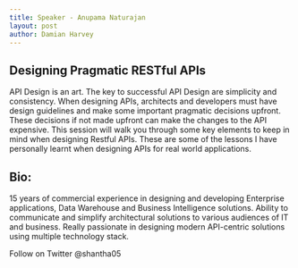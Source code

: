 ```yaml
---
title: Speaker - Anupama Naturajan
layout: post
author: Damian Harvey
---
```


## Designing Pragmatic RESTful APIs
 
API Design is an art. The key to successful API Design are simplicity and consistency. When designing APIs, architects and developers must have design guidelines and make some important pragmatic decisions upfront. These decisions if not made upfront can make the changes to the API expensive. 
This session will walk you through some key elements to keep in mind when designing Restful APIs. These are some of the lessons I have personally learnt when designing APIs for real world applications.

## Bio:

15 years of commercial experience in designing and developing Enterprise applications, Data Warehouse and Business Intelligence solutions. Ability to communicate and simplify architectural solutions to various audiences of IT and business. Really passionate in designing modern API-centric solutions using multiple technology stack.

Follow on Twitter @shantha05
